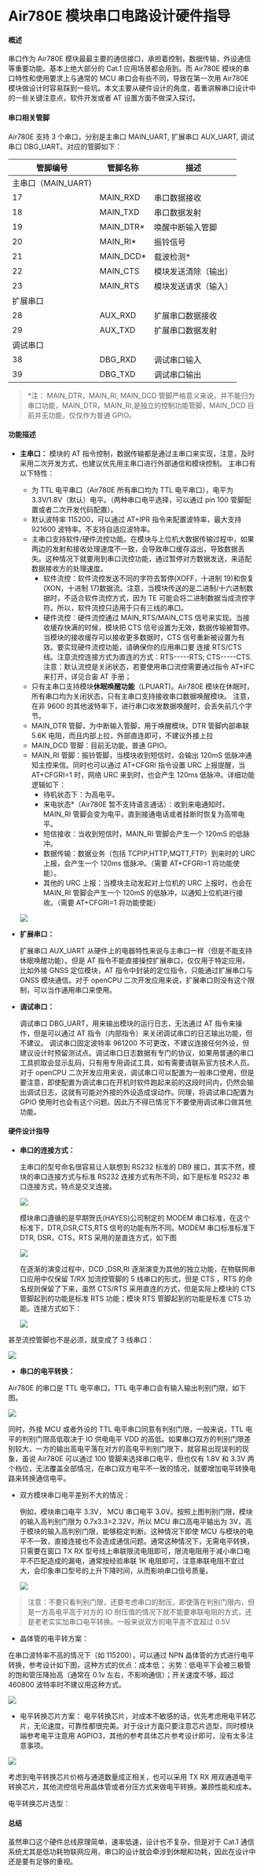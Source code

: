 # Air780E 模块串口电路设计硬件指导

#### 概述

串口作为 Air780E 模块最最主要的通信接口，承担着控制，数据传输，外设通信等重要功能。基本上绝大部分的 Cat.1 应用场景都会用到。而 Air780E 模块的串口特性和使用要求上与通常的 MCU 串口会有些不同，导致在第一次用 Air780E 模块做设计时容易踩到一些坑。本文主要从硬件设计的角度，着重讲解串口设计中的一些关键注意点，软件开发或者 AT 设置方面不做深入探讨。

#### 串口相关管脚

Air780E 支持 3 个串口，分别是主串口 MAIN_UART, 扩展串口 AUX_UART, 调试串口 DBG_UART。对应的管脚如下：

| **管脚编号**<br/>       | **管脚名称**<br/> | **描述**<br/>             |
| ----------------------- | ----------------- | ------------------------- |
| 主串口（MAIN_UART)<br/> | <br/>             | <br/>                     |
| 17<br/>                 | MAIN_RXD<br/>     | 串口数据接收<br/>         |
| 18<br/>                 | MAIN_TXD<br/>     | 串口数据发射<br/>         |
| 19<br/>                 | MAIN_DTR*<br/>    | 唤醒中断输入管脚<br/>     |
| 20<br/>                 | MAIN_RI*<br/>     | 振铃信号<br/>             |
| 21<br/>                 | MAIN_DCD*<br/>    | 载波检测*<br/>            |
| 22<br/>                 | MAIN_CTS<br/>     | 模块发送清除（输出）<br/> |
| 23<br/>                 | MAIN_RTS<br/>     | 模块发送请求（输入）<br/> |
| 扩展串口<br/>           | <br/>             | <br/>                     |
| 28<br/>                 | AUX_RXD<br/>      | 扩展串口数据接收<br/>     |
| 29<br/>                 | AUX_TXD<br/>      | 扩展串口数据发射<br/>     |
| 调试串口<br/>           | <br/>             | <br/>                     |
| 38<br/>                 | DBG_RXD<br/>      | 调试串口输入<br/>         |
| 39<br/>                 | DBG_TXD<br/>      | 调试串口输出<br/>         |

> 
> *注： MAIN_DTR，MAIN_RI, MAIN_DCD 管脚严格意义来说，并不能归为串口功能，MAIN_DTR，MAIN_RI,是独立的控制功能管脚，MAIN_DCD 目前并无功能，仅仅作为普通 GPIO。

#### 功能描述

- **主串口：**
  模块的 AT 指令控制，数据传输都是通过主串口来实现，注意，及时采用二次开发方式，也建议优先用主串口进行外部通信和模块控制。
  主串口有以下特性：

  - 为 TTL 电平串口（Air780E 所有串口均为 TTL 电平串口），电平为 3.3V/1.8V（默认）电平。（两种串口电平选择，可以通过 pin 100 管脚配置或者二次开发代码配置）。
  - 默认波特率 115200，可以通过 AT+IPR 指令来配置波特率，最大支持 921600 波特率。不支持自适应波特率。
  - 主串口支持软件/硬件流控功能。在模块与上位机大数据传输过程中，如果两边的发射和接收处理速度不一致，会导致串口缓存溢出，导致数据丢失。这种情况下就要用到串口流控功能，通过暂停对方数据发送，来适配数据接收方的处理速度。
    - 软件流控：软件流控发送不同的字符去暂停(XOFF，十进制 19)和恢复(XON，十进制 17)数据流。注意，当模块传送的是二进制/十六进制数据时，不适合软件流控方式，因为 TE 可能会将二进制数据当成流控字符。所以，软件流控只适用于只有三线的串口。
    - 硬件流控：硬件流控通过 MAIN_RTS/MAIN_CTS 信号来实现。当接收缓存快满的时候，模块把 CTS 信号设置为无效，数据传输被暂停。当模块的接收缓存可以接收更多数据时，CTS 信号重新被设置为有效。要实现硬件流控功能，请确保你的应用串口要 连接 RTS/CTS 线。注意流控连接方式为直连的方式：RTS-----RTS; CTS-----CTS.
      注意：默认流控是关闭状态，若要使用串口流控需要通过指令 AT+IFC 来打开，详见合宙 AT 手册；
  - 只有主串口支持模块**休眠唤醒功能**（LPUART)。Air780E 模块在休眠时，所有串口均为关闭状态，只有主串口支持接收串口数据唤醒模块。
    注意，在非 9600 的其他波特率下，进行串口收发数据唤醒时，会丢失前几个字节。
  - MAIN_DTR 管脚，为中断输入管脚，用于唤醒模块。DTR 管脚内部串联 5.6K 电阻，而且内部上拉，外部直连即可，不建议外接上拉
  - MAIN_DCD 管脚：目前无功能，普通 GPIO。
  - MAIN_RI 管脚：振铃管脚，当模块收到短信时，会输出 120mS 低脉冲通知主控来信。同时也可以通过 AT+CFGRI 指令设置 URC 上报提醒，当 AT+CFGRI=1 时，网络 URC 来到时，也会产生 120ms 低脉冲。详细功能逻辑如下：
    - 待机状态下：为高电平。
    - 来电状态*（Air780E 暂不支持语言通话）：收到来电通知时，MAIN_RI 管脚会变为电平，直到接通电话或者挂断时恢复为高带电平。
    - 短信接收：当收到短信时，MAIN_RI 管脚会产生一个 120mS 的低脉冲。
    - 数据传输：数据业务（包括 TCPIP,HTTP,MQTT,FTP）到来时的 URC 上报，会产生一个 120ms 低脉冲。（需要 AT+CFGRI=1 将功能使能）。
    - 其他的 URC 上报：当模块主动发起对上位机的 URC 上报时，也会在 MAIN_RI 管脚会产生一个 120mS 的低脉冲，以通知上位机进行接收。（需要 AT+CFGRI=1 将功能使能）

  ![](image/uart-11.png)
      
- **扩展串口：**

  扩展串口 AUX_UART 从硬件上的电器特性来说与主串口一样（但是不能支持休眠唤醒功能）。但是 AT 指令不能直接操控扩展串口，仅仅用于特定应用，比如外接 GNSS 定位模块，AT 指令中封装的定位指令，只能通过扩展串口与 GNSS 模块通信。对于 openCPU 二次开发应用来说，扩展串口则没有这个限制，可以当作通用串口来使用。

- **调试串口：**

  调试串口 DBG_UART，用来输出模块的运行日志，无法通过 AT 指令来操作，但是可以通过 AT 指令（内部指令）来关闭调试串口的日志输出功能，但不建议。
  调试串口固定波特率 961200 不可更改，不建议连接任何外设，但建议设计时预留测试点。调试串口日志数据有专门的协议，如果用普通的串口工具抓取会显示乱码，只有用专用调试工具，如有需要请联系官方技术人员。
  对于 openCPU 二次开发应用来说，调试串口可以配置为一般串口使用，但是要注意，即使配置为调试串口在开机时软件跑起来前的这段时间内，仍然会输出调试日志，这就有可能对外接的外设造成误动作。同理，将调试串口配置为 GPIO 使用时也会有这个问题。因此万不得已情况下不要使用调试串口做其他功能。

#### 硬件设计指导

- **串口的连接方式：**

  主串口的型号命名很容易让人联想到 RS232 标准的 DB9 接口，其实不然，模块的串口连接方式与标准 RS232 连接方式有所不同，如下是标准 RS232 串口连接方式，特点是交叉连接。

  ![](image/uart-12.png)

  模块串口遵循的是早期贺氏(HAYES)公司制定的 MODEM 串口标准，在这个标准下，DTR,DSR,CTS,RTS 信号的功能有所不同。MODEM 串口标准标准下 DTR, DSR，CTS，RTS 采用的是直连方式，如下图

  ![](image/uart-13.png)

  在逐渐的演变过程中，DCD ,DSR,RI 逐渐演变为其他的独立功能，在物联网串口应用中仅保留 T/RX 加流控管脚的 5 线串口的形式，但是 CTS ，RTS 的命名规则保留了下来，虽然 CTS/RTS 采用直连的方式，但是实际上模块的 CTS 管脚起到的功能是标准 RTS 功能；模块 RTS 管脚起到的功能是标准 CTS 功能。连接方式如下：

  ![](image/uart-14.png)

甚至流控管脚也不是必须，就变成了 3 线串口：

![](image/uart-15.png)


- **串口的电平转换：**

Air780E 的串口是 TTL 电平串口，TTL 电平串口会有输入输出判别门限，如下图。

![](image/uart-16.png)

同时，外接 MCU 或者外设的 TTL 电平串口同意有判别门限，一般来说，TTL 电平的判别门限高低取决于 IO 供电电平 VDD 的高低。如果串口双方的判别门限差别较大，一方的输出高电平落在对方的高电平判别门限下，就容易出现误判的现象，虽说 Air780E 可以通过 100 管脚来选择串口电平，但也仅有 1.8V 和 3.3V 两个档位，无法覆盖全部情况，在串口双方电平不一致的情况，就要增加电平转换电路来转换通信电平。

- 双方模块串口电平差别不大的情况：

  例如，模块串口电平 3.3V， MCU 串口电平 3.0V。按照上图判别门限，模块的输入高判别门限为 0.7x3.3=2.32V，所以 MCU 串口高电平输出为 3V，高于模块的输入高判别门限，能够稳定判断。这种情况下即使 MCU 与模块的电平不一致，直接连接也不会造成通信问题。通常这种情况下，无需电平转换，只需要在窗口 TX RX 型号线上串联限流电阻即可，限流电阻用于减小串口电平不匹配造成的漏电，通常按经验串联 1K 电阻即可，注意串联电阻不宜过大，会印象串口型号的上升下降时间，从而影响串口信号质量。

  ![](image/uart-17.png)

>  
> 注意：不要只看判别门限，还要考虑串口的耐压，即使落在判别门限内，但是一方高电平高于对方的 IO 耐压值的情况下就不能要串联电阻的方式，还是老老实实加串口电平转换。一般来说双方的电平差不宜超过 0.5V

- 晶体管的电平转方案：

在串口波特率不高的情况下（如 115200），可以通过 NPN 晶体管的方式进行电平转换，参考设计如下图，这种方式的优点：成本低； 劣势：低电平下会被三极管的饱和管压降抬高（通常在 0.1v 左右，不影响通信）；开关速度不够，超过 460800 波特率时不建议用这种方式。

![](image/uart-18.png)



- 电平转换芯片方案：
  电平转换芯片，对成本不敏感的话，优先考虑用电平转芯片，无论速度，可靠性都很完美。对于设计方面只要注意芯片选型，同时模块端参考电平注意用 AGPIO3，其他的参考具体芯片参考设计即可，没有太多注意事项。

![](image/uart-19.png)

考虑到电平转换芯片价格与通道数量成正相关，也可以采用 TX RX 用双通道电平转换芯片，其他流控信号用晶体管或者分压方式来做电平转换。兼顾性能和成本。

电平转换芯片选型：

#### 总结

虽然串口这个硬件总线原理简单，速率低速，设计也不复杂，但是对于 Cat.1 通信系统尤其是低功耗物联网应用，串口的设计就会牵涉到休眠和功耗，因此在设计中还是要有足够的重视。
